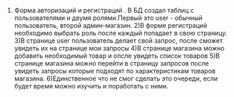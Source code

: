 1) Форма авторизаций и регистраций . В БД создал таблиц с пользователями и двумя ролями.Первый это user - обычный пользователь, второй админ-магазин.
2)В форме регистраций необходимо выбрать роль после каждый попадает в свою страницу.
3)В странице user  пользователь делает свой запрос, после сможет увидеть их на странице мои запросы
4)В странице магазина можно добавить необходимый товар и опсле увидеть список товаров
5)В странице магазина можно перейти в страницу запросов после увидеть запросы которые подходят по характеристикам товаров магазина.
6)Единственное что не смог сделать это очереди, если будет время можно изучить и поработать с ними.
